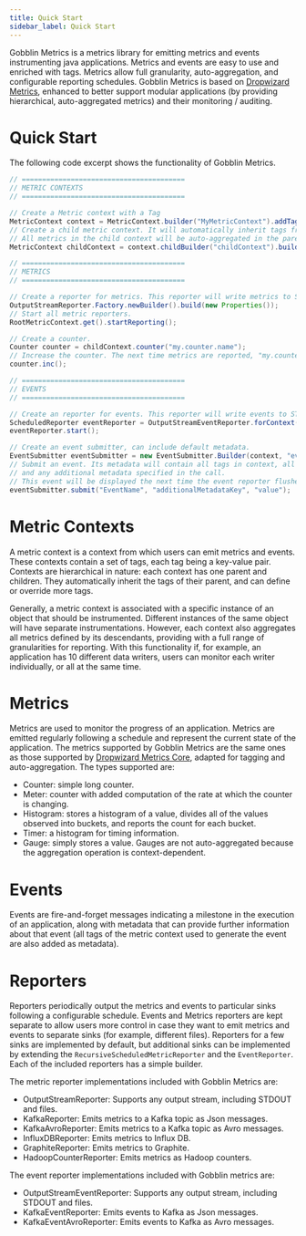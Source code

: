 ```yaml
---
title: Quick Start
sidebar_label: Quick Start
---
```


Gobblin Metrics is a metrics library for emitting metrics and events instrumenting java applications. 
Metrics and events are easy to use and enriched with tags. Metrics allow full granularity, auto-aggregation, and configurable 
reporting schedules. Gobblin Metrics is based on [Dropwizard Metrics](http://metrics.dropwizard.io/), enhanced to better support 
modular applications (by providing hierarchical, auto-aggregated metrics) and their monitoring / auditing.

Quick Start
===========

The following code excerpt shows the functionality of Gobblin Metrics.

```java
// ========================================
// METRIC CONTEXTS
// ========================================

// Create a Metric context with a Tag
MetricContext context = MetricContext.builder("MyMetricContext").addTag(new Tag<Integer>("key", value)).build();
// Create a child metric context. It will automatically inherit tags from parent.
// All metrics in the child context will be auto-aggregated in the parent context.
MetricContext childContext = context.childBuilder("childContext").build();

// ========================================
// METRICS
// ========================================

// Create a reporter for metrics. This reporter will write metrics to STDOUT.
OutputStreamReporter.Factory.newBuilder().build(new Properties());
// Start all metric reporters.
RootMetricContext.get().startReporting();

// Create a counter.
Counter counter = childContext.counter("my.counter.name");
// Increase the counter. The next time metrics are reported, "my.counter.name" will be reported as 1.
counter.inc();

// ========================================
// EVENTS
// ========================================

// Create an reporter for events. This reporter will write events to STDOUT.
ScheduledReporter eventReporter = OutputStreamEventReporter.forContext(context).build();
eventReporter.start();

// Create an event submitter, can include default metadata.
EventSubmitter eventSubmitter = new EventSubmitter.Builder(context, "events.namespace").addMetadata("metadataKey", "value").build();
// Submit an event. Its metadata will contain all tags in context, all metadata in eventSubmitter,
// and any additional metadata specified in the call.
// This event will be displayed the next time the event reporter flushes.
eventSubmitter.submit("EventName", "additionalMetadataKey", "value");
```

Metric Contexts
===============

A metric context is a context from which users can emit metrics and events. These contexts contain a set of tags, each tag 
being a key-value pair. Contexts are hierarchical in nature: each context has one parent and children. They automatically 
inherit the tags of their parent, and can define or override more tags.

Generally, a metric context is associated with a specific instance of an object that should be instrumented. 
Different instances of the same object will have separate instrumentations. However, each context also aggregates 
all metrics defined by its descendants, providing with a full range of granularities for reporting. 
With this functionality if, for example, an application has 10 different data writers,  users can monitor each writer 
individually, or all at the same time.

Metrics
=======

Metrics are used to monitor the progress of an application. Metrics are emitted regularly following a schedule and represent 
the current state of the application. The metrics supported by Gobblin Metrics are the same ones as those supported 
by [Dropwizard Metrics Core](http://metrics.dropwizard.io/3.1.0/manual/core/), adapted for tagging and auto-aggregation. 
The types supported are:

* Counter: simple long counter.
* Meter: counter with added computation of the rate at which the counter is changing.
* Histogram: stores a histogram of a value, divides all of the values observed into buckets, and reports the count for each bucket.
* Timer: a histogram for timing information.
* Gauge: simply stores a value. Gauges are not auto-aggregated because the aggregation operation is context-dependent.

Events
======

Events are fire-and-forget messages indicating a milestone in the execution of an application, 
along with metadata that can provide further information about that event (all tags of the metric context used to generate 
the event are also added as metadata).

Reporters
=========

Reporters periodically output the metrics and events to particular sinks following a configurable schedule. Events and Metrics reporters are kept separate to allow users more control in case they want to emit metrics and events to separate sinks (for example, different files). Reporters for a few sinks are implemented by default, but additional sinks can be implemented by extending the `RecursiveScheduledMetricReporter` and the `EventReporter`. Each of the included reporters has a simple builder.

The metric reporter implementations included with Gobblin Metrics are:

* OutputStreamReporter: Supports any output stream, including STDOUT and files.
* KafkaReporter: Emits metrics to a Kafka topic as Json messages.
* KafkaAvroReporter: Emits metrics to a Kafka topic as Avro messages.
* InfluxDBReporter: Emits metrics to Influx DB.
* GraphiteReporter: Emits metrics to Graphite.
* HadoopCounterReporter: Emits metrics as Hadoop counters.

The event reporter implementations included with Gobblin metrics are:

* OutputStreamEventReporter: Supports any output stream, including STDOUT and files.
* KafkaEventReporter: Emits events to Kafka as Json messages.
* KafkaEventAvroReporter: Emits events to Kafka as Avro messages.
